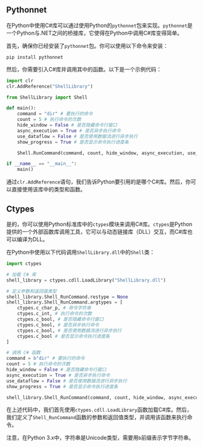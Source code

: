## Pythonnet

在Python中使用C#库可以通过使用Python的`pythonnet`包来实现。`pythonnet`是一个Python与.NET之间的桥接库，它使得在Python中调用C#库变得简单。

首先，确保你已经安装了`pythonnet`包。你可以使用以下命令来安装：

```
pip install pythonnet
```

然后，你需要引入C#库并调用其中的函数。以下是一个示例代码：

```python
import clr
clr.AddReference("ShellLibrary")

from ShellLibrary import Shell

def main():
    command = "dir" # 要执行的命令
    count = 5 # 执行命令的次数
    hide_window = False # 是否隐藏命令行窗口
    async_execution = True # 是否异步执行命令
    use_dataflow = False # 是否使用数据流进行异步执行
    show_progress = True # 是否显示命令执行进度条

    Shell.RunCommand(command, count, hide_window, async_execution, use_dataflow, show_progress)

if __name__ == "__main__":
    main()
```

通过`clr.AddReference`语句，我们告诉Python要引用的是哪个C#库。然后，你可以直接使用该库中的类型和函数。

## Ctypes

是的，你可以使用Python标准库中的`ctypes`模块来调用C#库。`ctypes`是Python提供的一个外部函数库调用工具，它可以与动态链接库（DLL）交互，而C#库也可以编译为DLL。

在Python中使用以下代码调用`ShellLibrary.dll`中的`Shell`类：

```python
import ctypes

# 加载 C# 库
shell_library = ctypes.cdll.LoadLibrary("ShellLibrary.dll")

# 定义参数和返回值类型
shell_library.Shell_RunCommand.restype = None
shell_library.Shell_RunCommand.argtypes = [
    ctypes.c_char_p, # 命令字符串
    ctypes.c_int, # 执行命令的次数
    ctypes.c_bool, # 是否隐藏命令行窗口
    ctypes.c_bool, # 是否异步执行命令
    ctypes.c_bool, # 是否使用数据流进行异步执行
    ctypes.c_bool # 是否显示命令执行进度条
]

# 调用 C# 函数
command = b"dir" # 要执行的命令
count = 5 # 执行命令的次数
hide_window = False # 是否隐藏命令行窗口
async_execution = True # 是否异步执行命令
use_dataflow = False # 是否使用数据流进行异步执行
show_progress = True # 是否显示命令执行进度条

shell_library.Shell_RunCommand(command, count, hide_window, async_execution, use_dataflow, show_progress)
```

在上述代码中，我们首先使用`ctypes.cdll.LoadLibrary`函数加载C#库。然后，我们定义了`Shell_RunCommand`函数的参数和返回值类型，并调用该函数来执行命令。

注意，在Python 3.x中，字符串是Unicode类型，需要用`b`前缀表示字节字符串。
